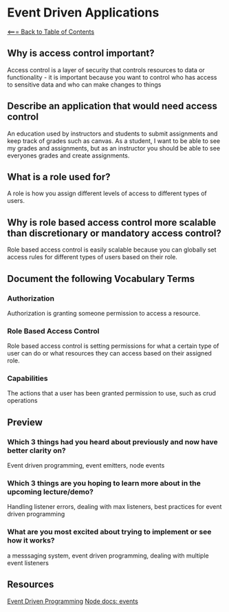 # Event Driven Applications

[<=== Back to Table of Contents](https://peterjast.github.io/reading-notes/)

## Why is access control important?

Access control is a layer of security that controls resources to data or functionality - it is important because you want to control who has access to sensitive data and who can make changes to things

## Describe an application that would need access control

An education used by instructors and students to submit assignments and keep track of grades such as canvas. As a student, I want to be able to see my grades and assignments, but as an instructor you should be able to see everyones grades and create assignments.

## What is a role used for?

A role is how you assign different levels of access to different types of users.

## Why is role based access control more scalable than discretionary or mandatory access control?

Role based access control is easily scalable because you can globally set access rules for different types of users based on their role.

## Document the following Vocabulary Terms

### Authorization

Authorization is granting someone permission to access a resource.

### Role Based Access Control

Role based access control is setting permissions for what a certain type of user can do or what resources they can access based on their assigned role.

### Capabilities

The actions that a user has been granted permission to use, such as crud operations

## Preview

### Which 3 things had you heard about previously and now have better clarity on?

Event driven programming, event emitters, node events

### Which 3 things are you hoping to learn more about in the upcoming lecture/demo?

Handling listener errors, dealing with max listeners, best practices for event driven programming

### What are you most excited about trying to implement or see how it works?

a messsaging system, event driven programming, dealing with multiple event listeners

## Resources

[Event Driven Programming](https://alligator.io/nodejs/event-driven-programming/)
[Node docs: events](https://nodejs.org/api/events.html)
